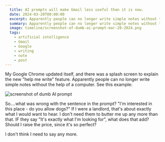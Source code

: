 ```yaml
---
  title: AI prompts will make Gmail less useful than it is now.
  date: 2024-03-20T00:00:00
  excerpt: Apparently people can no longer write simple notes without the help of a computer.
  summary: Apparently people can no longer write simple notes without the help of a computer.
  image: timeline/screenshot-of-dumb-ai-prompt-mar-20-2024.png
  tags:
    - artificial intelligence
    - Gmail
    - Google
    - writing
    - note
    - post
---
```


My Google Chrome updated itself, and there was a splash screen to explain the new "help me write" feature. Apparently people can no longer write simple notes without the help of a computer. See this example:

![screenshot of dumb AI prompt](/static/img/timeline/screenshot-of-dumb-ai-prompt-mar-20-2024.png)

So....what was wrong with the sentence in the prompt? "I'm interested in this place - do you allow dogs?" If I were a landlord, that's about exactly what I would want to hear. I don't need them to butter me up any more than that. IF they say "It's exactly what I'm looking for", what does that add? Should I raise the price, since it's so perfect?

I don't think I need to say any more.